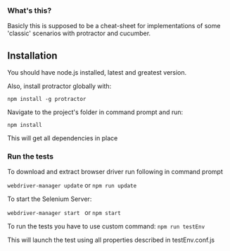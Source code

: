 ### What's this? ###

Basicly this is supposed to be a cheat-sheet for implementations of some 'classic' scenarios with protractor and cucumber.

## Installation ##

You should have node.js installed, latest and greatest version.

Also, install protractor globally with:

```npm install -g protractor```

Navigate to the project's folder in command prompt and run:

```npm install```

This will get all dependencies in place

### Run the tests ###

To download and extract browser driver run following in command prompt

```webdriver-manager update```
or
```npm run update```

To start the Selenium Server:

```webdriver-manager start ```
or
```npm start```

To run the tests you have to use custom command:
```npm run testEnv```

This will launch the test using all properties described in testEnv.conf.js
